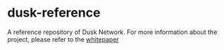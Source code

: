 # dusk-reference
A reference repository of Dusk Network. For more information about the project, please refer to the [whitepaper](https://github.com/dusk-network/whitepaper/releases/download/v0.3/dusk-whitepaper.pdf)
